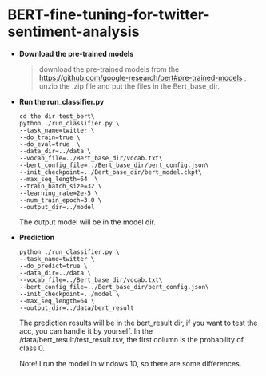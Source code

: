 # BERT-fine-tuning-for-twitter-sentiment-analysis
* **Download the pre-trained models**
  > download the pre-trained models from the https://github.com/google-research/bert#pre-trained-models , unzip the .zip file and put the files
    in the Bert_base_dir.
* **Run the run_classifier.py**
  ```shell
  cd the dir test_bert\
  python ./run_classifier.py \
  --task_name=twitter \
  --do_train=true \
  --do_eval=true  \
  --data_dir=../data \
  --vocab_file=../Bert_base_dir/vocab.txt\
  --bert_config_file=../Bert_base_dir/bert_config.json\
  --init_checkpoint=../Bert_base_dir/bert_model.ckpt\
  --max_seq_length=64  \
  --train_batch_size=32 \
  --learning_rate=2e-5 \
  --num_train_epoch=3.0 \
  --output_dir=../model
  ```
  The output model will be in the model dir.
 * **Prediction**
   ```shell
   python ./run_classifier.py \
   --task_name=twitter \
   --do_predict=true \
   --data_dir=../data \
   --vocab_file=../Bert_base_dir/vocab.txt\
   --bert_config_file=../Bert_base_dir/bert_config.json\
   --init_checkpoint=../model \
   --max_seq_length=64 \
   --output_dir=../data/bert_result 
   ```
    The prediction results will be in the bert_result dir, if you want to test the acc, you can handle it by yourself. In the /data/bert_result/test_result.tsv, the first column is the probability of class 0.

    Note! I run the model in windows 10, so there are some differences.
